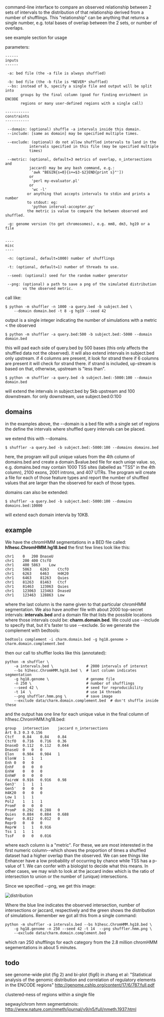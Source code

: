 command-line interface to compare an observed relationship between 2 sets of
intervals to the distribution of that relationship derived from a number of
shufflings. This "relationship" can be anything that returns a single number,
e.g. total bases of overlap between the 2 sets, or number of overlaps.

see example section for usage

parameters: 

    ------
    inputs
    ------

     -a: bed file (the -a file is always shuffled) 

     -b: bed file (the -b file is *NEVER* shuffled) 
     --bs: instead of b, specify a single file and output will be split into 
           groups by the final column (good for finding enrichment in ENCODE
           regions or many user-defined regions with a single call)

    -----------
    constraints 
    -----------
    
     --domain: (optional) shuffle -a intervals inside this domain.
     --include: [same as domain] may be specified multiple times.

     --exclude: (optional) do not allow shuffled intervals to land in the
               intervals specified in this file (may be specified multiple
               times)
    
     --metric: (optional, default=3 metrics of overlap, n_intersections and
               jaccard) may be any bash command, e.g.:
                'awk "BEGIN{s=0}{s+=$3-$2}END{print s}"'])
               or
                'perl my-evaluator.pl'
               or
                'wc -l'
              or anything that accepts intervals to stdin and prints a number
              to stdout: eg:
                'python interval-accepter.py'
              the metric is value to compare the between observed and shuffled.

     -g: genome version (to get chromosomes), e.g. mm8, dm3, hg19 or a file


    ----
    misc
    ----

     -n: (optional, default=1000) number of shufflings
             
     -t: (optional, default=1) number of threads to use.

     --seed: (optional) seed for the random number generator

     --png: (optional) a path to save a png of the simulated distribution
            vs the observed metric.

call like:

    $ python -m shuffler -n 1000 -a query.bed -b subject.bed \
        --domain domain.bed -t 8 -g hg19 --seed 42

output is a single integer indicating the number of simulations
with a metric < the observed

    $ python -m shuffler -a query.bed:500 -b subject.bed:-5000 --domain domain.bed    

this will pad each side of query.bed by 500 bases (this only affects the shuffled data
not the observed).
it will also extend intervals in subject.bed only upstream. if 4 columns are present,
it look for strand there if 6 columns are present it will check for strand there. if
strand is included, up-stream is based on that, otherwise, upstream is "less than".

    $ python -m shuffler -a query.bed -b subject.bed:-5000:100 --domain domain.bed    

will extend the intervals in subject.bed by 5kb upstream and 100 downstream.
for only downstream, use subject.bed:0:100

domains
-------

in the examples above, the --domain is a bed file with a single set of regions
the define the intervals where shuffled query intervals can be placed.

we extend this with --domains.

    $ shuffler -a query.bed -b subject.bed:-5000:100 --domains domains.bed    

here, the program will pull unique values from the 4th column of domains.bed
and create a domain.$value.bed file for each uniqe value. so, e.g. domains.bed
may contain 1000 TSS sites (labelled as "TSS" in the 4th column), 2100 exons,
2001 introns, and 407 UTRs. The program will create a file for each of those
feature types and report the number of shuffled values that are larger than
the observed for each of those types.

domains can also be extended:

    $ shuffler -a query.bed -b subject.bed:-5000:100 --domains domains.bed:10000

will extend each domain intervla by 10KB.


example
-------

We have the chromHMM segmentations in a BED file called: **h1hesc.ChromHMM.hg18.bed** the first few lines look like this:

    chr1    0   200 DnaseU
    chr1    200 400 CtcfO
    chr1    400 5863    Low
    chr1    5863    6263    CtcfO
    chr1    6263    6463    H4K20
    chr1    6463    81263   Quies
    chr1    81263   81463   Ctcf
    chr1    81463   123063  Quies
    chr1    123063  123463  DnaseU
    chr1    123463  128863  Low

where the last column is the name given to that particular chromHMM segmentation.
We also have another file with about 2000 top-secret intervals: **intervals.bed**
and a domain file that lists the possible locations where those intervals could be:
**charm.domain.bed**. We could use --include to specify that, but it's faster to
use --exclude. So we generate the complement with bedtools:

    bedtools complement -i charm.domain.bed -g hg18.genome > charm.domain.complement.bed

then our call to shuffler looks like this (annotated):

    python -m shuffler \
        -a intervals.bed \               # 2000 intervals of interest
        --bs h1hesc.ChromHMM.hg18.bed \  # last column indicates segmentation
        -g hg18.genome \                 # genome file
        -n 250 \                         # number of shufflings
        --seed 42 \                      # seed for reproducibility
        -t 14  \                         # use 14 threads
        --png shuffler.hmm.png \         # save image
        --exclude data/charm.domain.complement.bed  # don't shuffle inside these

and the output has one line for each unique value in the final column of
h1hesc.ChromHMM.hg18.bed:

    group	intersection	jaccard	n_intersections
    Art	0.3	0.3	0.156
    Ctcf	0.84	0.84	0.84
    CtcfO	0.716	0.716	0.36
    DnaseD	0.112	0.112	0.044
    DnaseU	0	0	0
    Elon	0.984	0.984	1
    ElonW	1	1	1
    Enh	0	0	0
    EnhF	0	0	0
    EnhW	0	0	0
    EnhWF	0	0	0
    FaireW	0.916	0.916	0.98
    Gen3'	1	1	1
    Gen5'	0	0	0
    H4K20	0	0	0
    Low	1	1	1
    Pol2	1	1	1
    PromF	0	0	0
    PromP	0.292	0.288	0
    Quies	0.884	0.884	0.688
    Repr	0.012	0.012	0
    ReprD	0	0	0
    ReprW	1	1	0.916
    Tss	1	1	1
    TssF	0	0	0.016

where each column is a "metric". For these, we are most interested
in the  first numeric column--which shows the proportion of times a shuffled
dataset had a higher overlap than the observed. We can see things like
Enhancer have a low probability of occurring by chance while TSS has
a p-value of 1. We can confer with a biologist to decide what this means.
In other cases, we may wish to look at the jaccard index which is the
ratio of intersection to union or the number of (unique) intersections.

Since we specified --png, we get this image:

![distribution](https://gist.github.com/brentp/bf7d3c3d3f23cc319ed8/raw/4d44893a42428172237e9cf84fc9528532be3749/ipf-hmm.png "Distribution of Simulated For intervals")

Where the blue line indicates the observed intersection, number of intersections or jaccard, respectively and
the green shows the distribution of simulations. Remember we got all this from a single command:

    python -m shuffler -a intervals.bed --bs h1hesc.ChromHMM.hg18.bed \
        -g hg18.genome -n 250 --seed 42 -t 14  --png shuffler.hmm.png \
        --exclude data/charm.domain.complement.bed

which ran 250 shufflings for each category from the 2.8 million chromHMM 
segementations in about 5 minutes.

todo
----

see genome-wide plot (fig 2) and bi-plot (fig6) in zhang et al:
"Statistical analysis of the genomic distribution and correlation of regulatory elements in the ENCODE regions"
http://genome.cshlp.org/content/17/6/787.full.pdf


clustered-ness of regions within a single file

segway/chrom hmm segmentatnois:
http://www.nature.com/nmeth/journal/v9/n5/full/nmeth.1937.html
